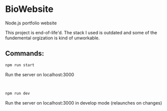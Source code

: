 # BioWebsite
Node.js portfolio website

This project is end-of-life'd. The stack I used is outdated and some of the fundemental orgization is kind of unworkable.

## Commands:

```bash
npm run start
```
Run the server on localhost:3000  

&nbsp;

```bash
npm run dev
```
Run the server on localhost:3000 in develop mode (relaunches on changes)
